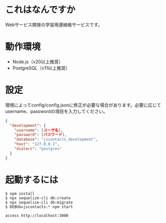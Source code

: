 # これはなんですか
Webサービス開発の学習用連絡帳サービスです。

# 動作環境
- Node.js（v20以上推奨）
- PostgreSQL（v11以上推奨）

# 設定
環境によってconfig/config.jsonに修正が必要な場合があります。必要に応じてusername、passwordの項目を入力してください。

```json
{
  "development": {
    "username": [ユーザ名],
    "password": [パスワード],
    "database": "jscontacts_development",
    "host": "127.0.0.1",
    "dialect": "postgres"
  }
}
```
 
# 起動するには

```
$ npm install
$ npx sequelize-cli db:create
$ npx sequelize-cli db:migrate
$ DEBUG=jscontacts:* npm start

access http://localhost:3000
```
